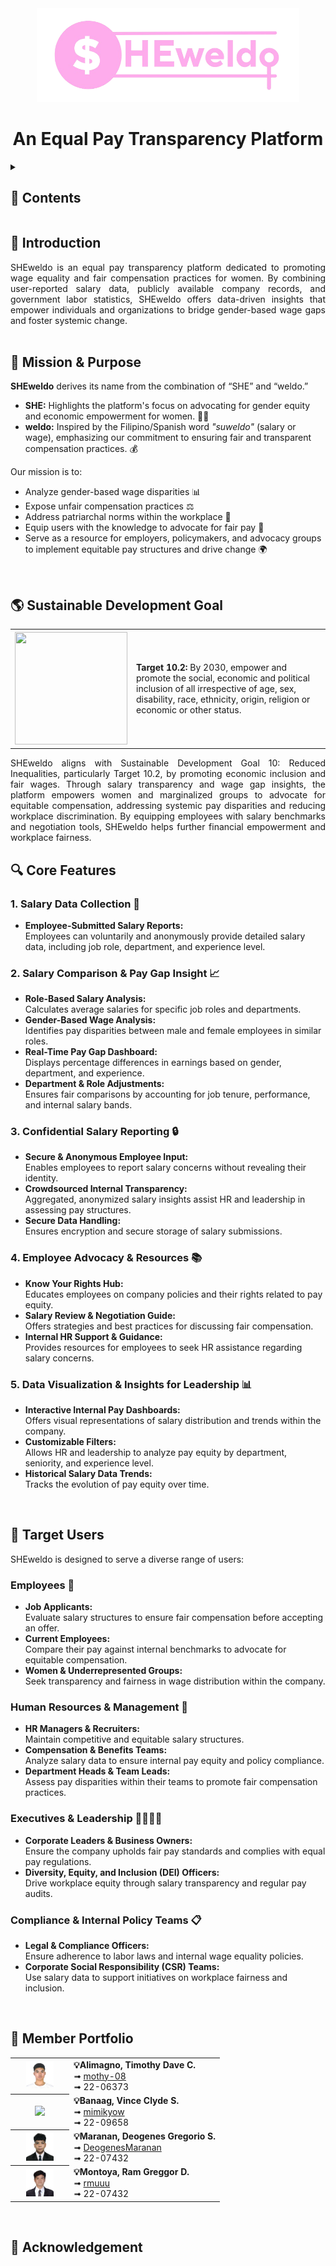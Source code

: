 <div align="center">
   <img src="https://github.com/mothy-08/SHEweldo/blob/main/static/SHEweldo.png" width="420" height="150">
   <h1>An Equal Pay Transparency Platform</h1>
</div>

<details>
<summary><h2>🔎 Contents</h2></summary>

- [Introduction](#introduction)
- [Mission and Purpose](#mission)
- [Sustainable Development Goal](#SDG)
- [Core Features](#features)
- [Target Users](#users)
- [Member Portfolio](#members)
- [Acknowledgement](#ack)

</details>

### <a name="introduction"></a>
## 👧 Introduction
<div align="justify">
SHEweldo is an equal pay transparency platform dedicated to promoting wage equality and fair compensation practices for women. By combining user-reported salary data, publicly available company records, and government labor statistics, SHEweldo offers data-driven insights that empower individuals and organizations to bridge gender-based wage gaps and foster systemic change.
</div>
<br>

### <a name="mission"></a>
## 🎯 Mission & Purpose 

**SHEweldo** derives its name from the combination of “SHE” and “weldo.”  
- **SHE:** Highlights the platform's focus on advocating for gender equity and economic empowerment for women. 👩‍💼  
- **weldo:** Inspired by the Filipino/Spanish word *"suweldo"* (salary or wage), emphasizing our commitment to ensuring fair and transparent compensation practices. 💰

Our mission is to:
- Analyze gender-based wage disparities 📊
- Expose unfair compensation practices ⚖️
- Address patriarchal norms within the workplace 🏢
- Equip users with the knowledge to advocate for fair pay 💪
- Serve as a resource for employers, policymakers, and advocacy groups to implement equitable pay structures and drive change 🌍
<br>


### <a name="SDG"></a>
## 🌎 Sustainable Development Goal
<table>
	<tr>
		<th><img src="https://mcl.edu.ph/wp-content/uploads/2024/01/10_SDG_MakeEveryDayCount_Gifs_GDU_Optimized.gif", width=180 height=180/></a></th>
		<td><strong>Target 10.2:</strong> By 2030, empower and promote the social, economic and political inclusion of all irrespective of age, sex, disability, race, ethnicity, origin, religion or economic or other status.</td>
	</tr>
</table>
<div align="justify">
SHEweldo aligns with Sustainable Development Goal 10: Reduced Inequalities, particularly Target 10.2, by promoting economic inclusion and fair wages. Through salary transparency and wage gap insights, the platform empowers women and marginalized groups to advocate for equitable compensation, addressing systemic pay disparities and reducing workplace discrimination. By equipping employees with salary benchmarks and negotiation tools, SHEweldo helps further financial empowerment and workplace fairness.
</div>
</div>


### <a name="features"></a>
## 🔍 Core Features 

### 1. Salary Data Collection 📝
- **Employee-Submitted Salary Reports:**  
  Employees can voluntarily and anonymously provide detailed salary data, including job role, department, and experience level.

### 2. Salary Comparison & Pay Gap Insight 📈
- **Role-Based Salary Analysis:**  
  Calculates average salaries for specific job roles and departments.
- **Gender-Based Wage Analysis:**  
  Identifies pay disparities between male and female employees in similar roles.
- **Real-Time Pay Gap Dashboard:**  
  Displays percentage differences in earnings based on gender, department, and experience.
- **Department & Role Adjustments:**  
  Ensures fair comparisons by accounting for job tenure, performance, and internal salary bands.

### 3. Confidential Salary Reporting 🔒
- **Secure & Anonymous Employee Input:**  
  Enables employees to report salary concerns without revealing their identity.
- **Crowdsourced Internal Transparency:**  
  Aggregated, anonymized salary insights assist HR and leadership in assessing pay structures.
- **Secure Data Handling:**  
  Ensures encryption and secure storage of salary submissions.

### 4. Employee Advocacy & Resources 📚
- **Know Your Rights Hub:**  
  Educates employees on company policies and their rights related to pay equity.
- **Salary Review & Negotiation Guide:**  
  Offers strategies and best practices for discussing fair compensation.
- **Internal HR Support & Guidance:**  
  Provides resources for employees to seek HR assistance regarding salary concerns.

### 5. Data Visualization & Insights for Leadership 📊
- **Interactive Internal Pay Dashboards:**  
  Offers visual representations of salary distribution and trends within the company.
- **Customizable Filters:**  
  Allows HR and leadership to analyze pay equity by department, seniority, and experience level.
- **Historical Salary Data Trends:**  
  Tracks the evolution of pay equity over time.

<br>

### <a name="users"></a>
## 👤 Target Users 

SHEweldo is designed to serve a diverse range of users:

### Employees 👥
- **Job Applicants:**  
  Evaluate salary structures to ensure fair compensation before accepting an offer.
- **Current Employees:**  
  Compare their pay against internal benchmarks to advocate for equitable compensation.
- **Women & Underrepresented Groups:**  
  Seek transparency and fairness in wage distribution within the company.

### Human Resources & Management 👔
- **HR Managers & Recruiters:**  
  Maintain competitive and equitable salary structures.
- **Compensation & Benefits Teams:**  
  Analyze salary data to ensure internal pay equity and policy compliance.
- **Department Heads & Team Leads:**  
  Assess pay disparities within their teams to promote fair compensation practices.

### Executives & Leadership 👩‍💼👨‍💼
- **Corporate Leaders & Business Owners:**  
  Ensure the company upholds fair pay standards and complies with equal pay regulations.
- **Diversity, Equity, and Inclusion (DEI) Officers:**  
  Drive workplace equity through salary transparency and regular pay audits.

### Compliance & Internal Policy Teams 📋
- **Legal & Compliance Officers:**  
  Ensure adherence to labor laws and internal wage equality policies.
- **Corporate Social Responsibility (CSR) Teams:**  
  Use salary data to support initiatives on workplace fairness and inclusion.

<br>

### <a name="members"></a>
## 🤝 Member Portfolio 

<div align="center">
<table style="width: 100%; table-layout: auto;">
  <tr>
    <th style="width: 80px; text-align: center;">
      <img src="https://github.com/mothy-08/SHEweldo/blob/main/static/Timothy.png" width="55%">
    </th>
    <td>
      <div align="left"><strong>💡Alimagno, Timothy Dave C.</strong><br>
        ➟ <a href="https://github.com/mothy-08">mothy-08</a><br>
        ➟ 22-06373<br>
      </div>
    </td>
  </tr>
  <tr>
    <th style="width: 80px; text-align: center;">
      <img src="https://i.ibb.co/MZMmvPN/Passport-Picture-1-removebg-preview.png" width="55%">
    </th>
    <td>
      <div align="left"><strong>💡Banaag, Vince Clyde S.</strong><br>
        ➟ <a href="https://github.com/mimikyow">mimikyow</a><br>
        ➟ 22-09658<br>
      </div>
    </td>
  </tr>
  <tr>
    <th style="width: 80px; text-align: center;">
      <img src="https://github.com/mothy-08/SHEweldo/blob/main/static/Deo.png" width="55%">
    </th>
    <td>
      <div align="left"><strong>💡Maranan, Deogenes Gregorio S.</strong><br>
        ➟ <a href="https://github.com/DeogenesMaranan">DeogenesMaranan</a><br>
        ➟ 22-07432<br>
      </div>
    </td>
  </tr>
  <tr>
    <th style="width: 80px; text-align: center;">
      <img src="https://github.com/mothy-08/SHEweldo/blob/main/static/Ram.png" width="55%">
    </th>
    <td>
      <div align="left"><strong>💡Montoya, Ram Greggor D.</strong><br>
        ➟ <a href="https://github.com/rmuuu">rmuuu</a><br>
        ➟ 22-07432<br>
      </div>
    </td>
  </tr>
</table>
</div>
<br>

### <a name="ack"></a>
## 🩷 Acknowledgement
